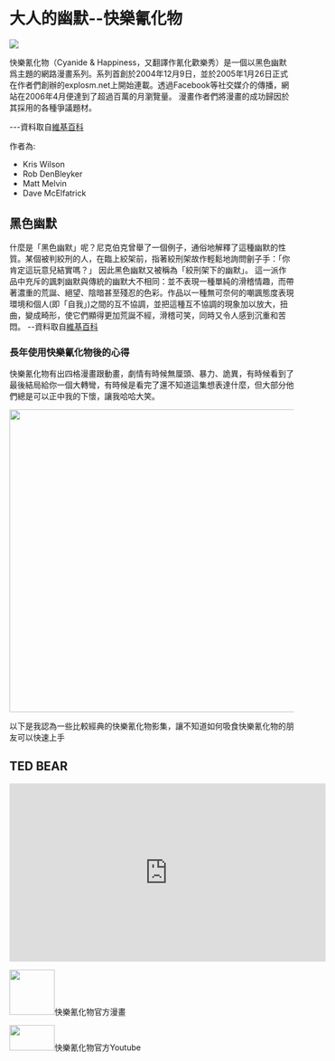 <h1>大人的幽默--快樂氰化物</h1>
<img src="https://i.ytimg.com/vi/afvUOkKCrUE/maxresdefault.jpg">

<p>快樂氰化物（Cyanide & Happiness，又翻譯作氰化歡樂秀）是一個以黑色幽默爲主題的網路漫畫系列。系列首創於2004年12月9日，並於2005年1月26日正式在作者們創辦的explosm.net上開始連載。透過Facebook等社交媒介的傳播，網站在2006年4月便達到了超過百萬的月瀏覽量。 漫畫作者們將漫畫的成功歸因於其採用的各種爭議題材。</p>
<p>---資料取自<a href="https://zh.wikipedia.org/wiki/%E5%BF%AB%E6%A8%82%E6%B0%B0%E5%8C%96%E7%89%A9">維基百科</a></p>

<p>作者為:</p>
<ul>
<li>Kris Wilson</li>
<li>Rob DenBleyker</li>
<li>Matt Melvin</li>
<li>Dave McElfatrick</li>
</ul>

<h2>黑色幽默</h2>

<p>什麼是「黑色幽默」呢？尼克伯克曾舉了一個例子，通俗地解釋了這種幽默的性質。某個被判絞刑的人，在臨上絞架前，指著絞刑架故作輕鬆地詢問劊子手：「你肯定這玩意兒結實嗎？」 因此黑色幽默又被稱為「絞刑架下的幽默」。 
這一派作品中充斥的諷刺幽默與傳統的幽默大不相同：並不表現一種單純的滑稽情趣，而帶著濃重的荒誕、絕望、陰暗甚至殘忍的色彩。作品以一種無可奈何的嘲諷態度表現環境和個人(即「自我」)之間的互不協調，並把這種互不協調的現象加以放大，扭曲，變成畸形，使它們顯得更加荒誕不經，滑稽可笑，同時又令人感到沉重和苦悶。
--資料取自<a href="https://zh.wikipedia.org/wiki/%E9%BB%91%E8%89%B2%E5%B9%BD%E9%BB%98">維基百科</a></p>

<h3>長年使用快樂氰化物後的心得</h3>

<p>快樂氰化物有出四格漫畫跟動畫，劇情有時候無厘頭、暴力、詭異，有時候看到了最後結局給你一個大轉彎，有時候是看完了還不知道這集想表達什麼，但大部分他們總是可以正中我的下懷，讓我哈哈大笑。</p>
<img width="627" height="535" src="https://i.imgur.com/6YnKgM0.jpg">

<p>以下是我認為一些比較經典的快樂氰化物影集，讓不知道如何吸食快樂氰化物的朋友可以快速上手</p>

<h2>TED BEAR</h2>
<iframe width="560" height="315" src="https://www.youtube.com/embed/JV37xFWqdv8" frameborder="0" allow="accelerometer; autoplay; encrypted-media; gyroscope; picture-in-picture" allowfullscreen></iframe><br>



<p><a href="http://explosm.net/"><img width="80px" heigth="45px" src="https://i.kym-cdn.com/photos/images/newsfeed/000/297/190/ff4.png"></a>快樂氰化物官方漫畫</p>
<p><a href="https://www.youtube.com/channel/UCWXCrItCF6ZgXrdozUS-Idw"><img width="80px" height="45px" src="https://upload.wikimedia.org/wikipedia/commons/thumb/e/e1/Logo_of_YouTube_%282015-2017%29.svg/1280px-Logo_of_YouTube_%282015-2017%29.svg.png"></a>快樂氰化物官方Youtube</p>

